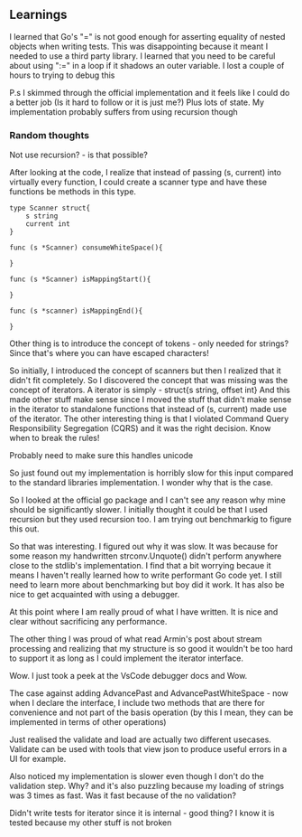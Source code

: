 ## Learnings

I learned that Go's "=" is not good enough for asserting equality of nested objects when writing tests. This was disappointing because it meant I needed to
use a third party library.
I learned that you need to be careful about using ":=" in a loop if it shadows an outer variable. I lost a couple of hours to trying to debug this

P.s I skimmed through the official implementation and it feels like I could do a better job (Is it hard to follow or it is just me?)
Plus lots of state. My implementation probably suffers from using recursion though


### Random thoughts
Not use recursion? - is that possible?

After looking at the code, I realize that instead of passing (s, current) into virtually every function, I could create a scanner type
and have these functions be methods in this type.
```golang
type Scanner struct{
    s string
    current int
}

func (s *Scanner) consumeWhiteSpace(){

}

func (s *Scanner) isMappingStart(){

}

func (s *scanner) isMappingEnd(){

}
```
Other thing is to introduce the concept of tokens - only needed for strings? Since that's where you can have escaped characters!

So initially, I introduced the concept of scanners but then I realized that it didn't fit completely.
So I discovered the concept that was missing was the concept of iterators. A iterator is simply - struct{s string, offset int}
And this made other stuff make sense since I moved the stuff that didn't make sense in the iterator to standalone functions that instead of (s, current)
made use of the iterator. The other interesting thing is that I violated Command Query Responsibility Segregation (CQRS) and it was the right decision.
Know when to break the rules!


Probably need to make sure this handles unicode

So just found out my implementation is horribly slow for this input compared to the standard libraries implementation. I wonder why that is the
case.


So I looked at the official go package and I can't see any reason why mine should be significantly slower. I initially thought it could be that I used
recursion but they used recursion too. I am trying out benchmarkig to figure this out.


So that was interesting. I figured out why it was slow. It was because for some reason my handwritten strconv.Unquote() didn't perform anywhere close to the
stdlib's implementation. I find that a bit worrying becaue it means I haven't really learned how to write performant Go code yet. I still need to learn more about benchmarking
but boy did it work. It has also be nice to get acquainted with using a debugger.

At this point where I am really proud of what I have written. It is nice and clear without sacrificing any performance.

The other thing I was proud of what read Armin's post about stream processing and realizing that my structure is so good it wouldn't be too hard to support it as long as I could implement the
iterator interface.


Wow. I just took a peek at the VsCode debugger docs and Wow.

The case against adding AdvancePast and AdvancePastWhiteSpace - now when I declare the interface, I include two methods that are there for convenience and not part of the basis operation (by this I mean,
they can be implemented in terms of other operations)


Just realised the validate and load are actually two different usecases. Validate can be used with tools that view json to produce useful errors in a UI for example.

Also noticed my implementation is slower even though I don't do the validation step. Why? and it's also puzzling because my loading of strings was 3 times as fast. Was it fast because of the no validation?

Didn't write tests for iterator since it is internal - good thing? I know it is tested because my other stuff is not broken
